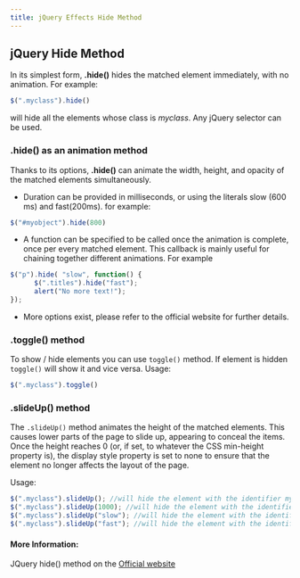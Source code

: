 ```yaml
---
title: jQuery Effects Hide Method
---
```

## jQuery Hide Method

In its simplest form, **.hide()** hides the matched element immediately, with no animation. For example:

```javascript
$(".myclass").hide()
```

will hide all the elements whose class is *myclass*. Any jQuery selector can be used.

### .hide() as an animation method

Thanks to its options, **.hide()** can animate the width, height, and opacity of the matched elements simultaneously. 

* Duration can be provided in milliseconds, or using the literals slow (600 ms) and fast(200ms). for example:

```javascript
$("#myobject").hide(800)
```

* A function can be specified to be called once the animation is complete, once per every matched element. This callback is mainly useful for chaining together different animations. For example
```javascript
$("p").hide( "slow", function() {
      $(".titles").hide("fast");
      alert("No more text!");
});
  ```
* More options exist, please refer to the official website for further details.   
  
### .toggle() method

To show / hide elements you can use ```toggle()``` method. If element is hidden ```toggle()``` will show it and vice versa.
Usage:
```javascript
$(".myclass").toggle()
```   

### .slideUp() method
The `.slideUp()` method animates the height of the matched elements. This causes lower parts of the page to slide up, appearing to conceal the items. Once the height reaches 0 (or, if set, to whatever the CSS min-height property is), the display style property is set to none to ensure that the element no longer affects the layout of the page.

Usage:
```javascript
$(".myclass").slideUp(); //will hide the element with the identifier myclass with a sliding motion for 400 ms.
$(".myclass").slideUp(1000); //will hide the element with the identifier myclass with a sliding motion for 1000 ms.
$(".myclass").slideUp("slow"); //will hide the element with the identifier myclass with a sliding motion for 600 ms.
$(".myclass").slideUp("fast"); //will hide the element with the identifier myclass with a sliding motion for 200 ms.
```

#### More Information:
JQuery hide() method on the <a href='http://api.jquery.com/hide/' target='_blank' rel='nofollow'>Official website</a>


